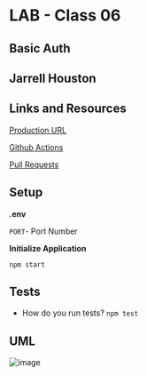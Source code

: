 # LAB - Class 06

## Basic Auth

## Jarrell Houston

## Links and Resources

[Production URL](https://jarrell-basic-auth.herokuapp.com/)

[Github Actions](https://github.com/Jarrell28/basic-auth/actions)

[Pull Requests](https://github.com/Jarrell28/basic-auth/pull/2)

## Setup

**.env**

```PORT```- Port Number

**Initialize Application**

```npm start```

## Tests

- How do you run tests? ```npm test```


## UML

![image](https://user-images.githubusercontent.com/33704616/115880535-7425d300-a410-11eb-8d62-172d2053a2a0.png)



